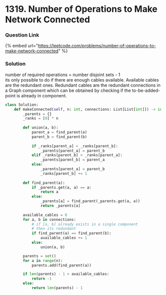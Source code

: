 # 1319. Number of Operations to Make Network Connected

### Question Link

{% embed url="https://leetcode.com/problems/number-of-operations-to-make-network-connected" %}

### Solution

number of required operations = number disjoint sets - 1\
its only possible to do if there are enough cables available. Available cables are the redundant ones. Redundant cables are the redundant connections in a Graph component which can be obtained by checking if the to-be-added-point is already in component.

```python
class Solution:
    def makeConnected(self, n: int, connections: List[List[int]]) -> int:
        _parents = {}
        _ranks = [0] * n
        
        def union(a, b):
            parent_a = find_parent(a)
            parent_b = find_parent(b)
            
            if _ranks[parent_a] < _ranks[parent_b]:
                _parents[parent_a] = parent_b
            elif _ranks[parent_b] < _ranks[parent_a]:
                _parents[parent_b] = parent_a
            else:
                _parents[parent_a] = parent_b
                _ranks[parent_b] += 1
        
        def find_parent(a):
            if _parents.get(a, a) == a:
                return a
            else:
                _parents[a] = find_parent(_parents.get(a, a))
                return _parents[a]
        
        available_cables = 0
        for a, b in connections:
            # if [a, b] already exists in a single component 
            # then its redundant
            if find_parent(a) == find_parent(b):
                available_cables += 1
            else:
                union(a, b)

        parents = set()
        for a in range(n):
            parents.add(find_parent(a))

        if len(parents) - 1 > available_cables:
            return -1
        else:
            return len(parents) - 1
```
